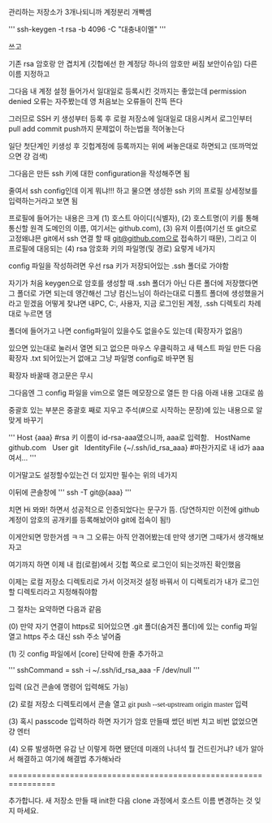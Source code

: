 
관리하는 저장소가 3개나되니까 계정분리 개빡셈

'''
ssh-keygen -t rsa -b 4096 -C "대충내이멜"
'''

쓰고

기존 rsa 암호랑 안 겹치게 (깃헙에선 한 계정당 하나의 암호만 써짐 보안이슈임) 다른 이름 지정하고

그다음 내 계정 설정 들어가서 일대일로 등록시킨 것까지는 좋았는데 permission denied 오류는 자주봤는데 영 처음보는 오류들이 잔뜩 뜬다

그러므로 SSH 키 생성부터 등록 후 로컬 저장소에 일대일로 대응시켜서 로그인부터 pull add commit push까지 문제없이 하는법을 적어놓는다

일단 첫단계인 키생성 후 깃헙계정에 등록까지는 위에 써놓은대로 하면되고 (또까먹었으면 걍 검색)

그다음은 만든 ssh 키에 대한 configuration을 작성해주면 됨

줄여서 ssh config인데 이게 뭐냐!!! 하고 물으면 생성한 ssh 키의 프로필 상세정보를 입력하는거라고 보면 됨

프로필에 들어가는 내용은 크게 (1) 호스트 아이디(식별자), (2) 호스트명(이 키를 통해 통신할 원격 도메인의 이름, 여기서는 github.com), (3) 유저 이름(여기선 또 git으로 고정왜냐믄 git에서 ssh 연결 할 때 git@github.com으로 접속하기 때문), 그리고 이 프로필에 대응되는 (4) rsa 암호화 키의 파일명(및 경로) 요렇게 네가지

config 파일을 작성하려면 우선 rsa 키가 저장되어있는 .ssh 폴더로 가야함

자기가 처음 keygen으로 암호를 생성할 때 .ssh 폴더가 아닌 다른 폴더에 저장했다면 그 폴더로 가면 되는데 앵간해선 그냥 컴신느님이 하라는대로 디폴트 폴더에 생성했을거라고 믿겠음 어떻게 찾냐면 내PC, C:, 사용자, 지금 로그인된 계정, .ssh 디렉토리 차례대로 누르면 댐

폴더에 들어가고 나면 config파일이 있을수도 없을수도 있는데 (확장자가 없음!)

있으면 있는대로 눌러서 열면 되고 없으믄 마우스 우클릭하고 새 텍스트 파일 만든 다음 확장자 .txt 되어있는거 없애고 그냥 파일명 config로 바꾸면 됨

확장자 바꿀때 경고문은 무시

그다음엔 그 config 파일을 vim으로 열든 메모장으로 열든 한 다음 아래 내용 고대로 씀

중괄호 있는 부분은 중괄호 째로 지우고 주석(&#35;으로 시작하는 문장)에 있는 내용으로 알맞게 바꾸기

'''
Host &#123;aaa&#125; &#35;rsa 키 이름이 id-rsa-aaa였으니까, aaa로 입력함.
&nbsp; HostName github.com
&nbsp; User git
&nbsp; IdentityFile &#123;~/.ssh/id_rsa_aaa&#125; &#35;마찬가지로 내 id가 aaa여서...
'''

이거말고도 설정할수있는건 더 있지만 필수는 위의 네가지

이뒤에 콘솔창에
'''
ssh -T git@&#123;aaa&#125;
'''

치면 Hi 뫄뫄! 하면서 성공적으로 인증되었다는 문구가 뜸. (당연하지만 이전에 github 계정이 암호의 공개키를 등록해놨어야 git에 접속이 됨!)

이게안되면 망한거셈 ㅋㅋ 그 오류는 아직 안겪어봤는데 만약 생기면 그때가서 생각해보자고

여기까지 하면 이제 내 컴(로컬)에서 깃헙 쪽으로 로그인이 되는것까진 확인했음

이제는 로컬 저장소 디렉토리로 가서 이것저것 설정 바꿔서 이 디렉토리가 내가 로그인할 디렉토리라고 지정해줘야함

그 절차는 요약하면 다음과 같음

(0) 만약 자기 연결이 https로 되어있으면 .git 폴더(숨겨진 폴더)에 있는 config 파일 열고 https 주소 대신 ssh 주소 넣어줌

(1) 깃 config 파일에서 &#91;core&#93; 단락에 한줄 추가하고

'''
sshCommand = ssh -i ~/.ssh/id_rsa_aaa -F /dev/null
'''

입력 (요건 콘솔에 명령어 입력해도 가능)

(2) 로컬 저장소 디렉토리에서 콘솔 열고 <span style="font-family: Consolas;"> git push --set-upstream origin master </span> 입력

(3) 혹시 passcode 입력하라 하면 자기가 암호 만들때 썼던 비번 치고 비번 없었으면 걍 엔터

(4) 오류 발생하면 유감 난 이렇게 하면 됐던데 미래의 나녀석 뭘 건드린거냐? 네가 알아서 해결하고 여기에 해결법 추가해놔라

================================================================

추가합니다. 새 저장소 만들 때 init한 다음 clone 과정에서 호스트 이름 변경하는 것 잊지 마세요.

